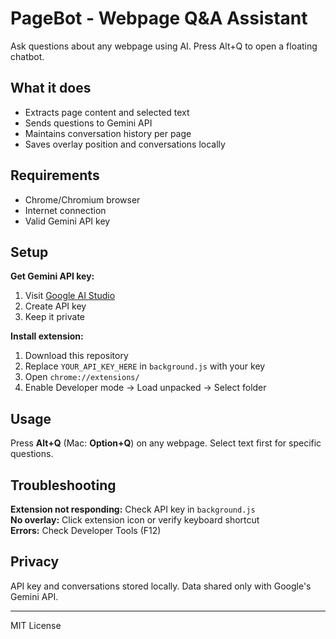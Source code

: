 # PageBot - Webpage Q&A Assistant

Ask questions about any webpage using AI. Press Alt+Q to open a floating chatbot.

## What it does

- Extracts page content and selected text
- Sends questions to Gemini API
- Maintains conversation history per page
- Saves overlay position and conversations locally

## Requirements

- Chrome/Chromium browser
- Internet connection
- Valid Gemini API key

## Setup

**Get Gemini API key:**
1. Visit [Google AI Studio](https://aistudio.google.com/app/apikey)
2. Create API key
3. Keep it private

**Install extension:**
1. Download this repository
2. Replace `YOUR_API_KEY_HERE` in `background.js` with your key
3. Open `chrome://extensions/`
4. Enable Developer mode → Load unpacked → Select folder

## Usage

Press **Alt+Q** (Mac: **Option+Q**) on any webpage. Select text first for specific questions.

## Troubleshooting

**Extension not responding:** Check API key in `background.js`  
**No overlay:** Click extension icon or verify keyboard shortcut  
**Errors:** Check Developer Tools (F12)

## Privacy

API key and conversations stored locally. Data shared only with Google's Gemini API.

---

MIT License